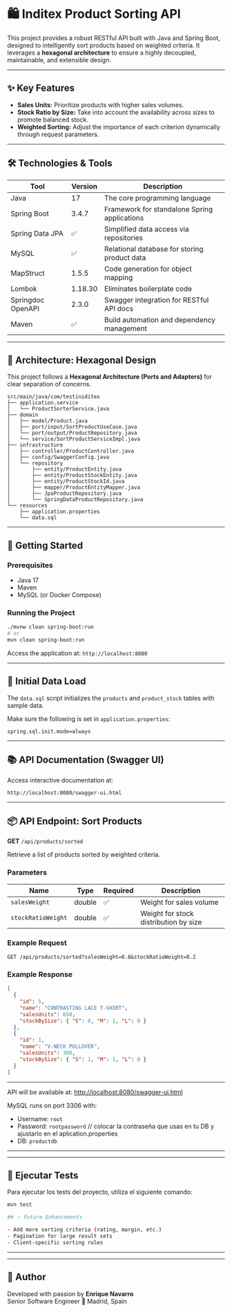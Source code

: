 # 🛍️ Inditex Product Sorting API

This project provides a robust RESTful API built with Java and Spring Boot, designed to intelligently sort products based on weighted criteria. It leverages a **hexagonal architecture** to ensure a highly decoupled, maintainable, and extensible design.

---

## ✨ Key Features

- **Sales Units:** Prioritize products with higher sales volumes.
- **Stock Ratio by Size:** Take into account the availability across sizes to promote balanced stock.
- **Weighted Sorting:** Adjust the importance of each criterion dynamically through request parameters.

---

## 🛠️ Technologies & Tools

| Tool                | Version     | Description                                      |
|---------------------|-------------|--------------------------------------------------|
| Java                | 17          | The core programming language                    |
| Spring Boot         | 3.4.7       | Framework for standalone Spring applications     |
| Spring Data JPA     | ✅          | Simplified data access via repositories          |
| MySQL               | ✅          | Relational database for storing product data     |
| MapStruct           | 1.5.5       | Code generation for object mapping               |
| Lombok              | 1.18.30     | Eliminates boilerplate code                      |
| Springdoc OpenAPI   | 2.3.0       | Swagger integration for RESTful API docs         |
| Maven               | ✅          | Build automation and dependency management       |

---

## 📐 Architecture: Hexagonal Design

This project follows a **Hexagonal Architecture (Ports and Adapters)** for clear separation of concerns.

```
src/main/java/com/testiniditex
├── application.service
│   └── ProductSorterService.java
├── domain
│   ├── model/Product.java
│   ├── port/input/SortProductUseCase.java
│   └── port/output/ProductRepository.java
│   └── service/SortProductServiceImpl.java
├── infrastructure
│   ├── controller/ProductController.java
│   ├── config/SwaggerConfig.java
│   └── repository
│       ├── entity/ProductEntity.java
│       ├── entity/ProductStockEntity.java
│       ├── entity/ProductStockId.java
│       ├── mapper/ProductEntityMapper.java
│       ├── JpaProductRepository.java
│       └── SpringDataProductRepository.java
└── resources
    ├── application.properties
    └── data.sql
```

---

## 🚀 Getting Started

### Prerequisites

- Java 17
- Maven
- MySQL (or Docker Compose)

### Running the Project

```bash
./mvnw clean spring-boot:run
# or
mvn clean spring-boot:run
```

Access the application at: `http://localhost:8080`

---

## 🧪 Initial Data Load

The `data.sql` script initializes the `products` and `product_stock` tables with sample data.

Make sure the following is set in `application.properties`:

```properties
spring.sql.init.mode=always
```

---

## 📚 API Documentation (Swagger UI)

Access interactive documentation at:

```
http://localhost:8080/swagger-ui.html
```

---

## 📦 API Endpoint: Sort Products

**GET** `/api/products/sorted`

Retrieve a list of products sorted by weighted criteria.

### Parameters

| Name              | Type    | Required | Description                                |
|-------------------|---------|----------|--------------------------------------------|
| `salesWeight`     | double  | ✅        | Weight for sales volume                    |
| `stockRatioWeight`| double  | ✅        | Weight for stock distribution by size      |

### Example Request

```http
GET /api/products/sorted?salesWeight=0.8&stockRatioWeight=0.2
```

### Example Response

```json
[
  {
    "id": 5,
    "name": "CONTRASTING LACE T-SHIRT",
    "salesUnits": 650,
    "stockBySize": { "S": 0, "M": 1, "L": 0 }
  },
  {
    "id": 1,
    "name": "V-NECK PULLOVER",
    "salesUnits": 300,
    "stockBySize": { "S": 1, "M": 1, "L": 0 }
  }
]
```

---

API will be available at: [http://localhost:8080/swagger-ui.html](http://localhost:8080/swagger-ui.html)

MySQL runs on port 3306 with:

- Username: `root`
- Password: `rootpassword` // colocar la contraseña que usas en tu DB y ajustarlo en el aplication.properties
- DB: `productdb`

---

---

## 🧪 Ejecutar Tests

Para ejecutar los tests del proyecto, utiliza el siguiente comando:

```bash
mvn test

## ✨ Future Enhancements

- Add more sorting criteria (rating, margin, etc.)
- Pagination for large result sets
- Client-specific sorting rules
```

---

---

## 👤 Author

Developed with passion by **Enrique Navarro**  
Senior Software Engineer 
📍 Madrid, Spain
